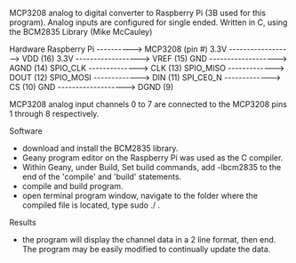 MCP3208 analog to digital converter to Raspberry Pi (3B used for this program).  Analog inputs are configured for single ended.
Written in C, using the BCM2835 Library (Mike McCauley)

Hardware
Raspberry Pi ----------> MCP3208 (pin #)
3.3V ------------------> VDD (16)
3.3V ------------------> VREF (15)
GND -------------------> AGND (14)
SPIO_CLK --------------> CLK (13)
SPIO_MISO -------------> DOUT (12)
SPIO_MOSI -------------> DIN (11)
SPI_CE0_N -------------> CS (10)
GND -------------------> DGND (9)

MCP3208 analog input channels 0 to 7 are connected to the MCP3208 pins 1 through 8 respectively.

Software
- download and install the BCM2835 library.
- Geany program editor on the Raspberry Pi was used as the C compiler.
- Within Geany, under Build, Set build commands, add
-lbcm2835 to the end of the 'compile' and 'build' statements.
- compile and build program.
- open terminal program window, navigate to the folder where the compiled file is located, type sudo ./<filename> <enter>.

Results
- the program will display the channel data in a 2 line format, then end.  The program may be easily modified to continually update the data.
